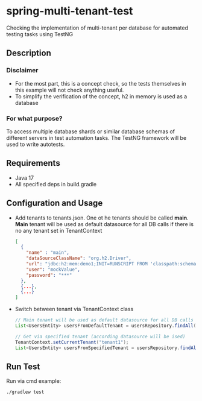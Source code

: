 # spring-multi-tenant-test
Checking the implementation of multi-tenant per database for automated testing tasks using TestNG

## Description
### Disclaimer
- For the most part, this is a concept check, so the tests themselves in this example will not check anything useful.
- To simplify the verification of the concept, h2 in memory is used as a database

### For what purpose?
To access multiple database shards or similar database schemas of different servers in test automation tasks.
The TestNG framework will be used to write autotests.

## Requirements
- Java 17
- All specified deps in build.gradle

## Configuration and Usage
- Add tenants to tenants.json. One ot he tenants should be called **main**. **Main** tenant will be used as default datasource for all DB calls if there is no any tenant set in TenantContext

    ```json
    [
      {
        "name" : "main",
        "dataSourceClassName": "org.h2.Driver",
        "url": "jdbc:h2:mem:demo1;INIT=RUNSCRIPT FROM 'classpath:schema.sql';DB_CLOSE_DELAY=-1;",
        "user": "mockValue",
        "password": "***"
      },
      {...},
      {...}
    ]
    ```
  
- Switch between tenant via TenantContext class
    
  ```java
  // Main tenant will be used as default datasource for all DB calls if there is no any tenant set in TenantContext
  List<UsersEntity> usersFromDefaultTenant = usersRepository.findAll();
  
  // Get via specified tenant (according datasource will be ised)
  TenantContext.setCurrentTenant("tenant1");
  List<UsersEntity> usersFromSpecifiedTenant = usersRepository.findAll();
  ```
  
## Run Test
Run via cmd example:
```bash
./gradlew test
```
